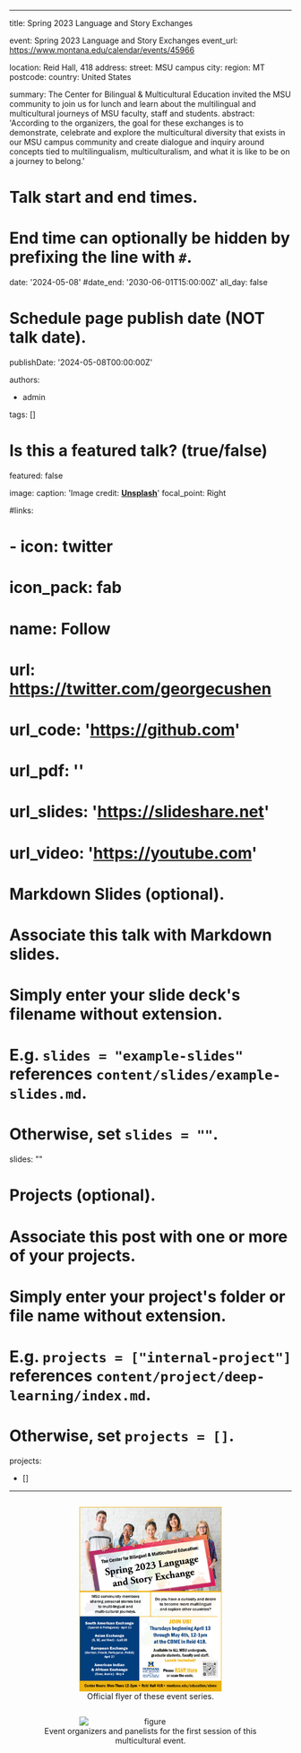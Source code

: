 ---
title: Spring 2023 Language and Story Exchanges

event: Spring 2023 Language and Story Exchanges
event_url: https://www.montana.edu/calendar/events/45966

location: Reid Hall, 418
address:
  street: MSU campus
  city: 
  region: MT
  postcode: 
  country: United States

summary: The Center for Bilingual & Multicultural Education invited the MSU community to join us for lunch and learn about the multilingual and multicultural journeys of MSU faculty, staff and students.
abstract: 'According to the organizers, the goal for these exchanges is to demonstrate, celebrate and explore the multicultural diversity that exists in our MSU campus community and create dialogue and inquiry around concepts tied to multilingualism, multiculturalism, and what it is like to be on a journey to belong.'

# Talk start and end times.
#   End time can optionally be hidden by prefixing the line with `#`.
date: '2024-05-08'
#date_end: '2030-06-01T15:00:00Z'
all_day: false

# Schedule page publish date (NOT talk date).
publishDate: '2024-05-08T00:00:00Z'

authors:
  - admin

tags: []

# Is this a featured talk? (true/false)
featured: false

image:
  caption: 'Image credit: [**Unsplash**](https://unsplash.com/photos/bzdhc5b3Bxs)'
  focal_point: Right

#links:
#  - icon: twitter
#    icon_pack: fab
#    name: Follow
#    url: https://twitter.com/georgecushen
# url_code: 'https://github.com'
# url_pdf: ''
# url_slides: 'https://slideshare.net'
# url_video: 'https://youtube.com'

# Markdown Slides (optional).
#   Associate this talk with Markdown slides.
#   Simply enter your slide deck's filename without extension.
#   E.g. `slides = "example-slides"` references `content/slides/example-slides.md`.
#   Otherwise, set `slides = ""`.
slides: ""

# Projects (optional).
#   Associate this post with one or more of your projects.
#   Simply enter your project's folder or file name without extension.
#   E.g. `projects = ["internal-project"]` references `content/project/deep-learning/index.md`.
#   Otherwise, set `projects = []`.
projects:
  - []

-------
  <div style="display: flex; justify-content: center;">
  <figure style="text-align: center;">
    <img src="b.jpg" alt="figure" width="60%" style="margin-left: auto; margin-right: auto; display: block;">
    <figcaption>Official flyer of these event series.  </figcaption>
  </figure>
  </div>

  <div style="display: flex; justify-content: center;">
  <figure style="text-align: center;">
    <img src="a.jpg" alt="figure" width="60%" style="margin-left: auto; margin-right: auto; display: block;">
    <figcaption>Event organizers and panelists for the first session of this multicultural event. </figcaption>
  </figure>
  </div>

